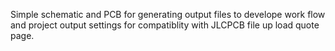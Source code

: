Simple schematic and PCB for generating output files to develope work flow and project output settings for compatiblity with JLCPCB file up load quote page.
